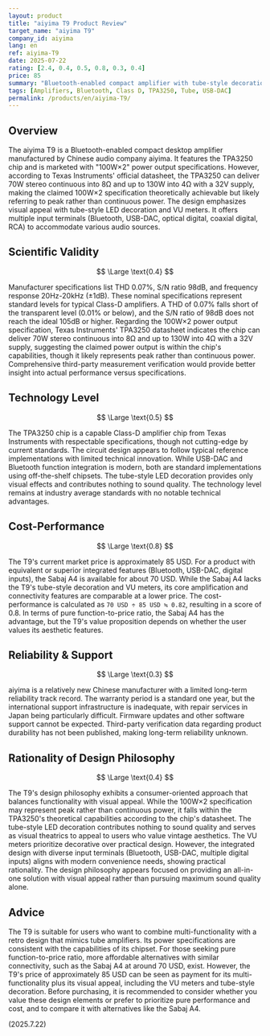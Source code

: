 ```yaml
---
layout: product
title: "aiyima T9 Product Review"
target_name: "aiyima T9"
company_id: aiyima
lang: en
ref: aiyima-T9
date: 2025-07-22
rating: [2.4, 0.4, 0.5, 0.8, 0.3, 0.4]
price: 85
summary: "Bluetooth-enabled compact amplifier with tube-style decoration and integrated features. Power specifications align with TPA3250 chip capabilities, offering certain value for users seeking a multi-functional desktop amplifier with vintage aesthetics."
tags: [Amplifiers, Bluetooth, Class D, TPA3250, Tube, USB-DAC]
permalink: /products/en/aiyima-T9/
---
```

## Overview

The aiyima T9 is a Bluetooth-enabled compact desktop amplifier manufactured by Chinese audio company aiyima. It features the TPA3250 chip and is marketed with "100W×2" power output specifications. However, according to Texas Instruments' official datasheet, the TPA3250 can deliver 70W stereo continuous into 8Ω and up to 130W into 4Ω with a 32V supply, making the claimed 100W×2 specification theoretically achievable but likely referring to peak rather than continuous power. The design emphasizes visual appeal with tube-style LED decoration and VU meters. It offers multiple input terminals (Bluetooth, USB-DAC, optical digital, coaxial digital, RCA) to accommodate various audio sources.

## Scientific Validity

$$ \Large \text{0.4} $$

Manufacturer specifications list THD 0.07%, S/N ratio 98dB, and frequency response 20Hz-20kHz (±1dB). These nominal specifications represent standard levels for typical Class-D amplifiers. A THD of 0.07% falls short of the transparent level (0.01% or below), and the S/N ratio of 98dB does not reach the ideal 105dB or higher. Regarding the 100W×2 power output specification, Texas Instruments' TPA3250 datasheet indicates the chip can deliver 70W stereo continuous into 8Ω and up to 130W into 4Ω with a 32V supply, suggesting the claimed power output is within the chip's capabilities, though it likely represents peak rather than continuous power. Comprehensive third-party measurement verification would provide better insight into actual performance versus specifications.

## Technology Level

$$ \Large \text{0.5} $$

The TPA3250 chip is a capable Class-D amplifier chip from Texas Instruments with respectable specifications, though not cutting-edge by current standards. The circuit design appears to follow typical reference implementations with limited technical innovation. While USB-DAC and Bluetooth function integration is modern, both are standard implementations using off-the-shelf chipsets. The tube-style LED decoration provides only visual effects and contributes nothing to sound quality. The technology level remains at industry average standards with no notable technical advantages.

## Cost-Performance

$$ \Large \text{0.8} $$

The T9's current market price is approximately 85 USD. For a product with equivalent or superior integrated features (Bluetooth, USB-DAC, digital inputs), the Sabaj A4 is available for about 70 USD. While the Sabaj A4 lacks the T9's tube-style decoration and VU meters, its core amplification and connectivity features are comparable at a lower price. The cost-performance is calculated as `70 USD ÷ 85 USD ≒ 0.82`, resulting in a score of 0.8. In terms of pure function-to-price ratio, the Sabaj A4 has the advantage, but the T9's value proposition depends on whether the user values its aesthetic features.

## Reliability & Support

$$ \Large \text{0.3} $$

aiyima is a relatively new Chinese manufacturer with a limited long-term reliability track record. The warranty period is a standard one year, but the international support infrastructure is inadequate, with repair services in Japan being particularly difficult. Firmware updates and other software support cannot be expected. Third-party verification data regarding product durability has not been published, making long-term reliability unknown.

## Rationality of Design Philosophy

$$ \Large \text{0.4} $$

The T9's design philosophy exhibits a consumer-oriented approach that balances functionality with visual appeal. While the 100W×2 specification may represent peak rather than continuous power, it falls within the TPA3250's theoretical capabilities according to the chip's datasheet. The tube-style LED decoration contributes nothing to sound quality and serves as visual theatrics to appeal to users who value vintage aesthetics. The VU meters prioritize decorative over practical design. However, the integrated design with diverse input terminals (Bluetooth, USB-DAC, multiple digital inputs) aligns with modern convenience needs, showing practical rationality. The design philosophy appears focused on providing an all-in-one solution with visual appeal rather than pursuing maximum sound quality alone.

## Advice

The T9 is suitable for users who want to combine multi-functionality with a retro design that mimics tube amplifiers. Its power specifications are consistent with the capabilities of its chipset. For those seeking pure function-to-price ratio, more affordable alternatives with similar connectivity, such as the Sabaj A4 at around 70 USD, exist. However, the T9's price of approximately 85 USD can be seen as payment for its multi-functionality plus its visual appeal, including the VU meters and tube-style decoration. Before purchasing, it is recommended to consider whether you value these design elements or prefer to prioritize pure performance and cost, and to compare it with alternatives like the Sabaj A4.

(2025.7.22)

